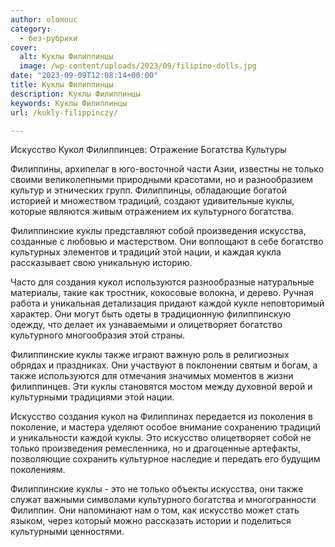 ```yaml
---
author: olomouc
category:
  - без-рубрики
cover:
  alt: Куклы Филиппинцы
  image: /wp-content/uploads/2023/09/filipino-dolls.jpg
date: "2023-09-09T12:08:14+00:00"
title: Куклы Филиппинцы
description: Куклы Филиппинцы
keywords: Куклы Филиппинцы
url: /kukly-filippinczy/

---
```

Искусство Кукол Филиппинцев: Отражение Богатства Культуры

Филиппины, архипелаг в юго-восточной части Азии, известны не только своими великолепными природными красотами, но и разнообразием культур и этнических групп. Филиппинцы, обладающие богатой историей и множеством традиций, создают удивительные куклы, которые являются живым отражением их культурного богатства.

Филиппинские куклы представляют собой произведения искусства, созданные с любовью и мастерством. Они воплощают в себе богатство культурных элементов и традиций этой нации, и каждая кукла рассказывает свою уникальную историю.

Часто для создания кукол используются разнообразные натуральные материалы, такие как тростник, кокосовые волокна, и дерево. Ручная работа и уникальная детализация придают каждой кукле неповторимый характер. Они могут быть одеты в традиционную филиппинскую одежду, что делает их узнаваемыми и олицетворяет богатство культурного многообразия этой страны.

Филиппинские куклы также играют важную роль в религиозных обрядах и праздниках. Они участвуют в поклонении святым и богам, а также используются для отмечания значимых моментов в жизни филиппинцев. Эти куклы становятся мостом между духовной верой и культурными традициями этой нации.

Искусство создания кукол на Филиппинах передается из поколения в поколение, и мастера уделяют особое внимание сохранению традиций и уникальности каждой куклы. Это искусство олицетворяет собой не только произведения ремесленника, но и драгоценные артефакты, позволяющие сохранить культурное наследие и передать его будущим поколениям.

Филиппинские куклы \- это не только объекты искусства, они также служат важными символами культурного богатства и многогранности Филиппин. Они напоминают нам о том, как искусство может стать языком, через который можно рассказать истории и поделиться культурными ценностями.
